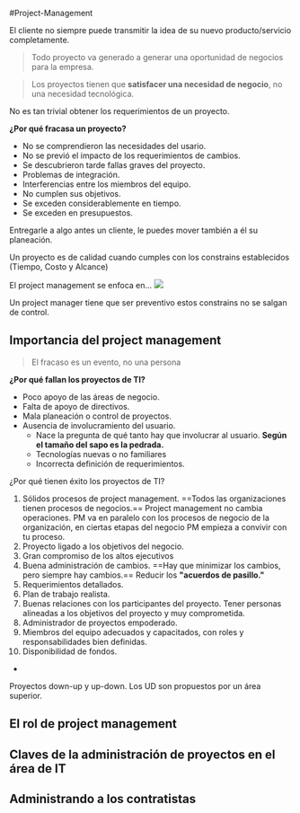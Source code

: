 #Project-Management 

El cliente no siempre puede transmitir la idea de su nuevo producto/servicio completamente.

> Todo proyecto va generado a generar una oportunidad de negocios para la empresa.

> Los proyectos tienen que **satisfacer una necesidad de negocio**, no una necesidad tecnológica.

No es tan trivial obtener los requerimientos de un proyecto.

**¿Por qué fracasa un proyecto?**
- No se comprendieron las necesidades del usario.
- No se previó el impacto de los requerimientos de cambios.
- Se descubrieron tarde fallas graves del proyecto.
- Problemas de integración.
- Interferencias entre los miembros del equipo.
- No cumplen sus objetivos.
- Se exceden considerablemente en tiempo.
- Se exceden en presupuestos.

Entregarle a algo antes un cliente, le puedes mover también a él su planeación.

Un proyecto es de calidad cuando cumples con los constrains establecidos (Tiempo, Costo y Alcance)

El project management se enfoca en...
![](https://i.imgur.com/MEyg7mm.png)

Un project manager tiene que ser preventivo estos constrains no se salgan de control.

## Importancia del project management


> El fracaso es un evento, no una persona

**¿Por qué fallan los proyectos de TI?**
- Poco apoyo de las áreas de negocio.
- Falta de apoyo de directivos.
- Mala planeación o control de proyectos. 
- Ausencia de involucramiento del usuario.
	- Nace la pregunta de qué tanto hay que involucrar al usuario. **Según el tamaño del sapo es la pedrada.**
	- Tecnologías nuevas o no familiares
	- Incorrecta definición de requerimientos.

¿Por qué tienen éxito los proyectos de TI?
1. Sólidos procesos de project management. ==Todos las organizaciones tienen procesos de negocios.== Project management no cambia operaciones. PM va en paralelo con los procesos de negocio de la organización, en ciertas etapas del negocio PM empieza a convivir con tu proceso.	
2. Proyecto ligado a los objetivos del negocio.
3. Gran compromiso de los altos ejecutivos
4. Buena administración de cambios. ==Hay que minimizar los cambios, pero siempre hay cambios.== Reducir los **"acuerdos de pasillo."**
5. Requerimientos detallados.
6. Plan de trabajo realista.
7. Buenas relaciones con los participantes del proyecto. Tener personas alineadas a los objetivos del proyecto y muy comprometida.
8. Administrador de proyectos empoderado.
9. Miembros del equipo adecuados y capacitados, con roles y responsabilidades bien definidas. 
10. Disponibilidad de fondos.
- 


Proyectos down-up y up-down. Los UD son propuestos por un área superior.





## El rol de project management

## Claves de la administración de proyectos en el área de IT

## Administrando a los contratistas

